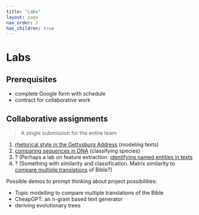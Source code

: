 ```yaml
---
title: "Labs"
layout: page
nav_order: 2
has_children: true
---
```



# Labs


## Prerequisites

- complete Google form with schedule
- contract for collaborative work


## Collaborative assignments

> A single submission for the entire team

1. [rhetorical style in the Gettysburg Address](./lab1/) (modeling texts)
2. [comparing sequences in DNA](./lab2/) (classifying species)
3. ? (Perhaps a lab on feature extraction: [identifying named entities in texts](./lab3/?)
4. ? (Something with similarity and classification.  Matrix similarity to [compare multiple translations](./lab4/) of Bible?)

Possible demos to prompt thinking about project possibilities:

- Topic modelling to compare multiple translations of the Bible
- CheapGPT: an n-gram based text generator
- deriving evolutionary trees
